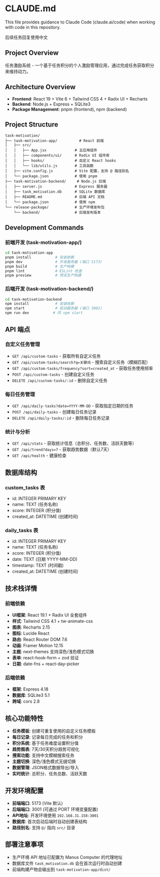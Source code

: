 # CLAUDE.md

This file provides guidance to Claude Code (claude.ai/code) when working with code in this repository.

后续任务回复使用中文

## Project Overview
任务激励系统 - 一个基于任务积分的个人激励管理应用，通过完成任务获取积分来维持动力。

## Architecture Overview
- **Frontend**: React 19 + Vite 6 + Tailwind CSS 4 + Radix UI + Recharts
- **Backend**: Node.js + Express + SQLite3
- **Package Management**: pnpm (frontend), npm (backend)

## Project Structure
```
task-motivation/
├── task-motivation-app/          # React 前端
│   ├── src/
│   │   ├── App.jsx             # 主应用组件
│   │   ├── components/ui/      # Radix UI 组件库
│   │   ├── hooks/              # 自定义 React hooks
│   │   └── lib/utils.js        # 工具函数
│   ├── vite.config.js          # Vite 配置，支持 @ 路径别名
│   └── package.json            # 使用 pnpm
├── task-motivation-backend/     # Node.js 后端
│   ├── server.js               # Express 服务器
│   ├── task_motivation.db      # SQLite 数据库
│   ├── README.md               # 后端 API 文档
│   └── package.json            # 使用 npm
└── release-package/            # 生产环境发布包
    └── backend/                # 后端发布版本
```

## Development Commands

### 前端开发 (task-motivation-app/)
```bash
cd task-motivation-app
pnpm install           # 安装依赖
pnpm dev               # 开发服务器 (端口 5173)
pnpm build             # 生产构建
pnpm lint              # ESLint 检查
pnpm preview           # 预览生产构建
```

### 后端开发 (task-motivation-backend/)
```bash
cd task-motivation-backend
npm install            # 安装依赖
npm start              # 启动服务器 (端口 3001)
npm run dev           # 同 npm start
```

## API 端点

### 自定义任务管理
- `GET /api/custom-tasks` - 获取所有自定义任务
- `GET /api/custom-tasks/search?q=关键词` - 搜索自定义任务（模糊匹配）
- `GET /api/custom-tasks/frequency?sort=created_at` - 获取任务使用频率
- `POST /api/custom-tasks` - 创建自定义任务
- `DELETE /api/custom-tasks/:id` - 删除自定义任务

### 每日任务管理
- `GET /api/daily-tasks?date=YYYY-MM-DD` - 获取指定日期的任务
- `POST /api/daily-tasks` - 创建每日任务记录
- `DELETE /api/daily-tasks/:id` - 删除每日任务记录

### 统计与分析
- `GET /api/stats` - 获取统计信息（总积分、任务数、活跃天数等）
- `GET /api/trend?days=7` - 获取趋势数据（默认7天）
- `GET /api/health` - 健康检查

## 数据库结构

### custom_tasks 表
- id: INTEGER PRIMARY KEY
- name: TEXT (任务名称)
- score: INTEGER (积分值)
- created_at: DATETIME (创建时间)

### daily_tasks 表
- id: INTEGER PRIMARY KEY
- name: TEXT (任务名称)
- score: INTEGER (积分值)
- date: TEXT (日期 YYYY-MM-DD)
- timestamp: TEXT (时间戳)
- created_at: DATETIME (创建时间)

## 技术栈详情

### 前端依赖
- **UI框架**: React 19.1 + Radix UI 全套组件
- **样式**: Tailwind CSS 4.1 + tw-animate-css
- **图表**: Recharts 2.15
- **图标**: Lucide React
- **路由**: React Router DOM 7.6
- **动画**: Framer Motion 12.15
- **主题**: next-themes 支持深色/浅色模式切换
- **表单**: react-hook-form + zod 验证
- **日期**: date-fns + react-day-picker

### 后端依赖
- **框架**: Express 4.18
- **数据库**: SQLite3 5.1
- **跨域**: cors 2.8

## 核心功能特性
- **任务模板**: 创建可重复使用的自定义任务模板
- **每日记录**: 记录每日完成的任务和积分
- **积分系统**: 基于任务难度设置积分值
- **趋势图表**: 7天/30天积分趋势可视化
- **搜索功能**: 支持中文模糊搜索任务
- **主题切换**: 深色/浅色模式无缝切换
- **数据管理**: JSON格式数据导出/导入
- **实时统计**: 总积分、任务总数、活跃天数

## 开发环境配置
- **前端端口**: 5173 (Vite 默认)
- **后端端口**: 3001 (可通过 PORT 环境变量配置)
- **API地址**: 开发环境使用 `192.168.31.158:3001`
- **数据库**: 首次启动后端时自动创建表结构
- **路径别名**: 支持 `@/` 指向 `src/` 目录

## 部署注意事项
- 生产环境 API 地址已配置为 Manus Computer 的代理地址
- 数据库文件 `task_motivation.db` 会在首次运行时自动创建
- 前端构建产物会输出到 `task-motivation-app/dist/`